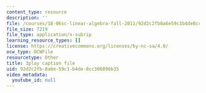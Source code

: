 ```yaml
---
content_type: resource
description: ''
file: /courses/18-06sc-linear-algebra-fall-2011/92d2c2fb8a6e59c1b4de8cc306896b35_mVeuZzJdd1w.vtt
file_size: 7219
file_type: application/x-subrip
learning_resource_types: []
license: https://creativecommons.org/licenses/by-nc-sa/4.0/
ocw_type: OCWFile
resourcetype: Other
title: 3play caption file
uid: 92d2c2fb-8a6e-59c1-b4de-8cc306896b35
video_metadata:
  youtube_id: null
---
```

